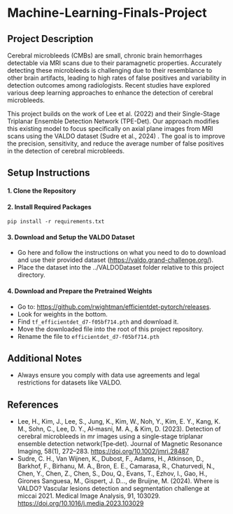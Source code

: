 # Machine-Learning-Finals-Project

## Project Description

Cerebral microbleeds (CMBs) are small, chronic brain hemorrhages detectable via MRI scans due to their paramagnetic properties. Accurately detecting these microbleeds is challenging due to their resemblance to other brain artifacts, leading to high rates of false positives and variability in detection outcomes among radiologists. Recent studies have explored various deep learning approaches to enhance the detection of cerebral microbleeds.

This project builds on the work of Lee et al. (2022) and their Single-Stage Triplanar Ensemble Detection Network (TPE-Det). Our approach modifies this existing model to focus specifically on axial plane images from MRI scans using the VALDO dataset (Sudre et al., 2024) . The goal is to improve the precision, sensitivity, and reduce the average number of false positives in the detection of cerebral microbleeds.

## Setup Instructions

#### 1. Clone the Repository

#### 2. Install Required Packages

```
pip install -r requirements.txt
```

#### 3. Download and Setup the VALDO Dataset

- Go here and follow the instructions on what you need to do to download and use their provided dataset (https://valdo.grand-challenge.org/).
- Place the dataset into the ../VALDODataset folder relative to this project directory.

#### 4. Download and Prepare the Pretrained Weights

- Go to: https://github.com/rwightman/efficientdet-pytorch/releases.
- Look for weights in the bottom.
- Find `tf_efficientdet_d7-f05bf714.pth` and download it.
- Move the downloaded file into the root of this project repository.
- Rename the file to `efficientdet_d7-f05bf714.pth`

## Additional Notes

- Always ensure you comply with data use agreements and legal restrictions for datasets like VALDO.

## References

- Lee, H., Kim, J., Lee, S., Jung, K., Kim, W., Noh, Y., Kim, E. Y., Kang, K. M., Sohn, C., Lee, D. Y., Al‐masni, M. A., & Kim, D. (2023). Detection of cerebral microbleeds in mr images using a single‐stage triplanar ensemble detection network(Tpe‐det). Journal of Magnetic Resonance Imaging, 58(1), 272–283. https://doi.org/10.1002/jmri.28487
- Sudre, C. H., Van Wijnen, K., Dubost, F., Adams, H., Atkinson, D., Barkhof, F., Birhanu, M. A., Bron, E. E., Camarasa, R., Chaturvedi, N., Chen, Y., Chen, Z., Chen, S., Dou, Q., Evans, T., Ezhov, I., Gao, H., Girones Sanguesa, M., Gispert, J. D..., de Bruijne, M. (2024). Where is VALDO? Vascular lesions detection and segmentation challenge at miccai 2021. Medical Image Analysis, 91, 103029. https://doi.org/10.1016/j.media.2023.103029
